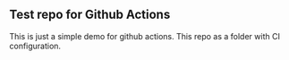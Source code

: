 ## Test repo for Github Actions

This is just a simple demo for github actions. This repo as a folder with CI configuration. 